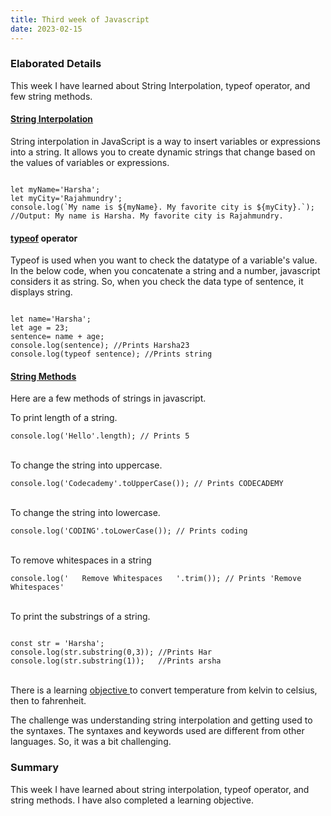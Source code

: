 ```yaml
---
title: Third week of Javascript
date: 2023-02-15
---
```

<h3><b>Elaborated Details</b></h3>
<p>
This week I have learned about String Interpolation, typeof operator, and few string methods.
</p>
<p>
<h4><a href="https://github.com/sriharsha0608/LanguageLearningBlog/blob/main/code/stringinterpolation.js">String Interpolation</a></h4>
String interpolation in JavaScript is a way to insert variables or expressions into a string. It allows you to create dynamic strings that change based on the values of variables or expressions.    
</p>
<code>
let myName='Harsha';
let myCity='Rajahmundry';
console.log(`My name is ${myName}. My favorite city is ${myCity}.`); //Output: My name is Harsha. My favorite city is Rajahmundry.
</code>
<p>
 <h4><a href="https://github.com/sriharsha0608/LanguageLearningBlog/blob/main/code/typeof.js">typeof</a> operator</h4> 
 Typeof is used when you want to check the datatype of a variable's value. 
 In the below code, when you concatenate a string and a number, javascript considers it as string. So, when you check the data type of sentence, it displays string.
 </p>
 <code>
let name='Harsha';
let age = 23;
sentence= name + age;
console.log(sentence); //Prints Harsha23
console.log(typeof sentence); //Prints string
</code>
<p>
 <h4><a href="https://github.com/sriharsha0608/LanguageLearningBlog/blob/main/code/methods.js">String Methods</a></h4>
 Here are a few methods of strings in javascript.</p>
 <p> To print length of a string.</p>
 <code>console.log('Hello'.length); // Prints 5</code><br><br>
 <p>
 To change the string into uppercase.</p>
 <code>console.log('Codecademy'.toUpperCase()); // Prints CODECADEMY</code><br><br>
 <p>
 To change the string into lowercase.</p>
 <code>console.log('CODING'.toLowerCase()); // Prints coding</code><br><br>
 <p> To remove whitespaces in a string </p>
 <code>console.log('   Remove Whitespaces   '.trim()); // Prints 'Remove Whitespaces' </code><br><br>
 <p> To print the substrings of a string. </p>
 <code>
const str = 'Harsha';
console.log(str.substring(0,3)); //Prints Har
console.log(str.substring(1));   //Prints arsha
</code><br>
 
<p> There is a learning <a href="https://github.com/sriharsha0608/LanguageLearningBlog/blob/main/code/kelvin.js">objective </a>to convert temperature from kelvin to celsius, then to fahrenheit. </p>
 
<p>
The challenge was understanding string interpolation and getting used to the syntaxes. The syntaxes and keywords used are different from other languages. 
So, it was a bit challenging. 
  

</p>
<h3><b>Summary</b></h3>
<p>
This week I have learned about string interpolation, typeof operator, and string methods. I have also completed a learning objective.
</p>
  
